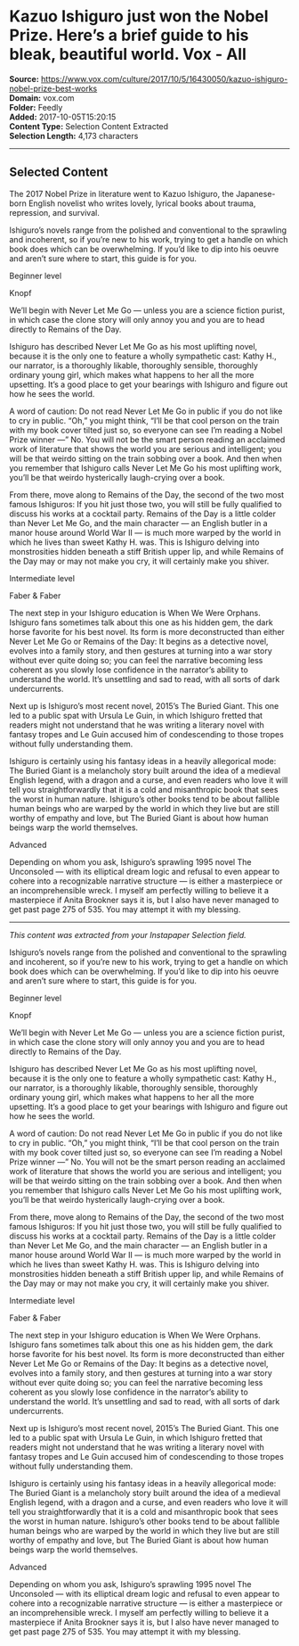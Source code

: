 # Kazuo Ishiguro just won the Nobel Prize. Here’s a brief guide to his bleak, beautiful world. Vox - All

**Source:** https://www.vox.com/culture/2017/10/5/16430050/kazuo-ishiguro-nobel-prize-best-works  
**Domain:** vox.com  
**Folder:** Feedly  
**Added:** 2017-10-05T15:20:15  
**Content Type:** Selection Content Extracted  
**Selection Length:** 4,173 characters  


---

## Selected Content

The 2017 Nobel Prize in literature went to Kazuo Ishiguro, the Japanese-born English novelist who writes lovely, lyrical books about trauma, repression, and survival.

Ishiguro’s novels range from the polished and conventional to the sprawling and incoherent, so if you’re new to his work, trying to get a handle on which book does which can be overwhelming. If you’d like to dip into his oeuvre and aren’t sure where to start, this guide is for you.

Beginner level

Knopf

We’ll begin with Never Let Me Go — unless you are a science fiction purist, in which case the clone story will only annoy you and you are to head directly to Remains of the Day.

Ishiguro has described Never Let Me Go as his most uplifting novel, because it is the only one to feature a wholly sympathetic cast: Kathy H., our narrator, is a thoroughly likable, thoroughly sensible, thoroughly ordinary young girl, which makes what happens to her all the more upsetting. It’s a good place to get your bearings with Ishiguro and figure out how he sees the world.

A word of caution: Do not read Never Let Me Go in public if you do not like to cry in public. “Oh,” you might think, “I’ll be that cool person on the train with my book cover tilted just so, so everyone can see I’m reading a Nobel Prize winner —” No. You will not be the smart person reading an acclaimed work of literature that shows the world you are serious and intelligent; you will be that weirdo sitting on the train sobbing over a book. And then when you remember that Ishiguro calls Never Let Me Go his most uplifting work, you’ll be that weirdo hysterically laugh-crying over a book.

From there, move along to Remains of the Day, the second of the two most famous Ishiguros: If you hit just those two, you will still be fully qualified to discuss his works at a cocktail party. Remains of the Day is a little colder than Never Let Me Go, and the main character — an English butler in a manor house around World War II — is much more warped by the world in which he lives than sweet Kathy H. was. This is Ishiguro delving into monstrosities hidden beneath a stiff British upper lip, and while Remains of the Day may or may not make you cry, it will certainly make you shiver.

Intermediate level

Faber & Faber

The next step in your Ishiguro education is When We Were Orphans. Ishiguro fans sometimes talk about this one as his hidden gem, the dark horse favorite for his best novel. Its form is more deconstructed than either Never Let Me Go or Remains of the Day: It begins as a detective novel, evolves into a family story, and then gestures at turning into a war story without ever quite doing so; you can feel the narrative becoming less coherent as you slowly lose confidence in the narrator’s ability to understand the world. It’s unsettling and sad to read, with all sorts of dark undercurrents.

Next up is Ishiguro’s most recent novel, 2015’s The Buried Giant. This one led to a public spat with Ursula Le Guin, in which Ishiguro fretted that readers might not understand that he was writing a literary novel with fantasy tropes and Le Guin accused him of condescending to those tropes without fully understanding them.

Ishiguro is certainly using his fantasy ideas in a heavily allegorical mode: The Buried Giant is a melancholy story built around the idea of a medieval English legend, with a dragon and a curse, and even readers who love it will tell you straightforwardly that it is a cold and misanthropic book that sees the worst in human nature. Ishiguro’s other books tend to be about fallible human beings who are warped by the world in which they live but are still worthy of empathy and love, but The Buried Giant is about how human beings warp the world themselves.

Advanced

Depending on whom you ask, Ishiguro’s sprawling 1995 novel The Unconsoled — with its elliptical dream logic and refusal to even appear to cohere into a recognizable narrative structure — is either a masterpiece or an incomprehensible wreck. I myself am perfectly willing to believe it a masterpiece if Anita Brookner says it is, but I also have never managed to get past page 275 of 535. You may attempt it with my blessing.

---

*This content was extracted from your Instapaper Selection field.*

Ishiguro’s novels range from the polished and conventional to the sprawling and incoherent, so if you’re new to his work, trying to get a handle on which book does which can be overwhelming. If you’d like to dip into his oeuvre and aren’t sure where to start, this guide is for you.

Beginner level

 Knopf

We’ll begin with Never Let Me Go — unless you are a science fiction purist, in which case the clone story will only annoy you and you are to head directly to Remains of the Day.

Ishiguro has described Never Let Me Go as his most uplifting novel, because it is the only one to feature a wholly sympathetic cast: Kathy H., our narrator, is a thoroughly likable, thoroughly sensible, thoroughly ordinary young girl, which makes what happens to her all the more upsetting. It’s a good place to get your bearings with Ishiguro and figure out how he sees the world.

A word of caution: Do not read Never Let Me Go in public if you do not like to cry in public. “Oh,” you might think, “I’ll be that cool person on the train with my book cover tilted just so, so everyone can see I’m reading a Nobel Prize winner —” No. You will not be the smart person reading an acclaimed work of literature that shows the world you are serious and intelligent; you will be that weirdo sitting on the train sobbing over a book. And then when you remember that Ishiguro calls Never Let Me Go his most uplifting work, you’ll be that weirdo hysterically laugh-crying over a book.

From there, move along to Remains of the Day, the second of the two most famous Ishiguros: If you hit just those two, you will still be fully qualified to discuss his works at a cocktail party. Remains of the Day is a little colder than Never Let Me Go, and the main character — an English butler in a manor house around World War II — is much more warped by the world in which he lives than sweet Kathy H. was. This is Ishiguro delving into monstrosities hidden beneath a stiff British upper lip, and while Remains of the Day may or may not make you cry, it will certainly make you shiver.

Intermediate level

 Faber & Faber

The next step in your Ishiguro education is When We Were Orphans. Ishiguro fans sometimes talk about this one as his hidden gem, the dark horse favorite for his best novel. Its form is more deconstructed than either Never Let Me Go or Remains of the Day: It begins as a detective novel, evolves into a family story, and then gestures at turning into a war story without ever quite doing so; you can feel the narrative becoming less coherent as you slowly lose confidence in the narrator’s ability to understand the world. It’s unsettling and sad to read, with all sorts of dark undercurrents.

Next up is Ishiguro’s most recent novel, 2015’s The Buried Giant. This one led to a public spat with Ursula Le Guin, in which Ishiguro fretted that readers might not understand that he was writing a literary novel with fantasy tropes and Le Guin accused him of condescending to those tropes without fully understanding them.

Ishiguro is certainly using his fantasy ideas in a heavily allegorical mode: The Buried Giant is a melancholy story built around the idea of a medieval English legend, with a dragon and a curse, and even readers who love it will tell you straightforwardly that it is a cold and misanthropic book that sees the worst in human nature. Ishiguro’s other books tend to be about fallible human beings who are warped by the world in which they live but are still worthy of empathy and love, but The Buried Giant is about how human beings warp the world themselves.

Advanced

Depending on whom you ask, Ishiguro’s sprawling 1995 novel The Unconsoled — with its elliptical dream logic and refusal to even appear to cohere into a recognizable narrative structure — is either a masterpiece or an incomprehensible wreck. I myself am perfectly willing to believe it a masterpiece if Anita Brookner says it is, but I also have never managed to get past page 275 of 535. You may attempt it with my blessing.
